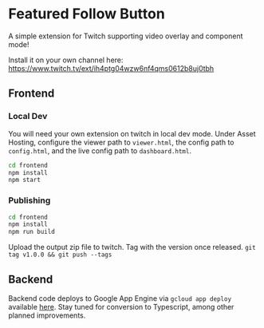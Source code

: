 # Featured Follow Button

A simple extension for Twitch supporting video overlay and component mode!

Install it on your own channel here:
https://www.twitch.tv/ext/ih4ptg04wzw6nf4qms0612b8uj0tbh

## Frontend
### Local Dev
You will need your own extension on twitch in local dev mode.
Under Asset Hosting, configure the viewer path to `viewer.html`,
the config path to `config.html`, and the live config path
to `dashboard.html`.

```sh
cd frontend
npm install
npm start
```

### Publishing

```sh
cd frontend
npm install
npm run build
```

Upload the output zip file to twitch.
Tag with the version once released. `git tag v1.0.0 && git push --tags`

## Backend

Backend code deploys to Google App Engine via `gcloud app deploy` available [here](https://cloud.google.com/sdk/).
Stay tuned for conversion to Typescript, among other planned improvements.
